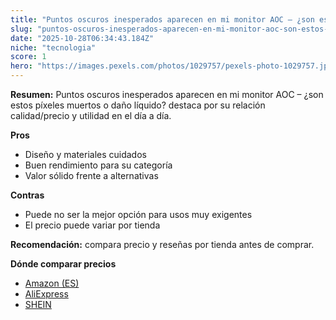 ```yaml
---
title: "Puntos oscuros inesperados aparecen en mi monitor AOC – ¿son estos píxeles muertos o daño líquido?"
slug: "puntos-oscuros-inesperados-aparecen-en-mi-monitor-aoc-son-estos-pixeles-muertos-"
date: "2025-10-28T06:34:43.184Z"
niche: "tecnologia"
score: 1
hero: "https://images.pexels.com/photos/1029757/pexels-photo-1029757.jpeg?auto=compress&cs=tinysrgb&fit=crop&h=627&w=1200&auto=compress&cs=tinysrgb&w=1200&h=675&fit=crop"
---
```


**Resumen:** Puntos oscuros inesperados aparecen en mi monitor AOC – ¿son estos píxeles muertos o daño líquido? destaca por su relación calidad/precio y utilidad en el día a día.

**Pros**
- Diseño y materiales cuidados
- Buen rendimiento para su categoría
- Valor sólido frente a alternativas

**Contras**
- Puede no ser la mejor opción para usos muy exigentes
- El precio puede variar por tienda

**Recomendación:** compara precio y reseñas por tienda antes de comprar.

**Dónde comparar precios**
- [Amazon (ES)](https://www.amazon.es/s?k=Puntos%20oscuros%20inesperados%20aparecen%20en%20mi%20monitor%20AOC%20%E2%80%93%20%C2%BFson%20estos%20p%C3%ADxeles%20muertos%20o%20da%C3%B1o%20l%C3%ADquido%3F&tag=teknovashop25-21)
- [AliExpress](https://www.aliexpress.com/wholesale?SearchText=Puntos%20oscuros%20inesperados%20aparecen%20en%20mi%20monitor%20AOC%20%E2%80%93%20%C2%BFson%20estos%20p%C3%ADxeles%20muertos%20o%20da%C3%B1o%20l%C3%ADquido%3F)
- [SHEIN](https://www.shein.com/pdsearch/Puntos%20oscuros%20inesperados%20aparecen%20en%20mi%20monitor%20AOC%20%E2%80%93%20%C2%BFson%20estos%20p%C3%ADxeles%20muertos%20o%20da%C3%B1o%20l%C3%ADquido%3F)